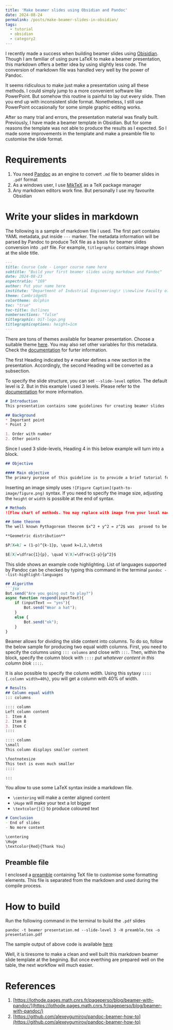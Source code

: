 ```yaml
---
title: 'Make beamer slides using Obsidian and Pandoc'
date: 2024-08-24
permalink: /posts/make-beamer-slides-in-obsidian/
tags:
  - tutorial
  - obsidian
  - category2
---
```


I recently made a success when building beamer slides using [Obisidian](https://obsidian.md/). Though I am familiar of using pure LaTeX to make a beamer presentation, this markdown offers a better idea by using slightly less code. The conversion of markdown file was handled very well by the power of Pandoc. 

It seems ridiculous to make just make a presentation using all these methods. I could simply jump to a more convenient software like PowerPoint. But somehow this routine is painful to lay out every slide. Then you end up with inconsistent slide format. Nonetheless, I still use PowerPoint occasionally for some simple graphic editing works.

After so many trial and errors, the presentation material was finally built. Previously, I have made a beamer template in Obsidian. But for some reasons the template was not able to produce the results as I expected. So I made some improvements in the template and make a preamble file to customise the slide format.

Requirements
======
1. You need [Pandoc](https://pandoc.org/) as an engine to convert `.md` file to beamer slides in `.pdf` format
2. As a windows user, I use [MikTeX](https://miktex.org/) as a TeX package manager
3. Any markdown editors work fine. But personally I use my favourite Obsidian

Write your slides in markdown
======
The following is a sample of markdown file I used. The first part contains YAML metadata, put inside `---` marker. The metadata information will be parsed by Pandoc to produce TeX file as a basis for beamer slides conversion into `.pdf` file. For example, `titlegraphic` contains image shown at the slide title.

```markdown
---
title: Course Code - Longer course name here
subtitle: "Build your first beamer slides using markdown and Pandoc"
date: 2024-08-23	
aspectratio: "169"
author: Put your name here
institute: "Department of Industrial Engineering\r \\newline Faculty of Engineering Science and Technology"
theme: CambridgeUS
colortheme: dolphin
toc: "true"
toc-title: Outlines
numbersections: "false"	
titlegraphic: UiT-logo.png
titlegraphicoptions: height=1cm
---
```

There are tons of themes available for beamer presentation. Choose a suitable theme [here](https://hartwork.org/beamer-theme-matrix/). You may also set other variables for this metadata. Check the [documentation](https://pandoc.org/MANUAL.html#variables-for-beamer-slides) for furter information.

The first Heading indicated by `#` marker defines a new section in the presentation. Accordingly, the second Heading will be converted as a subsection. 

To specify the slide structure, you can set `--slide-level` option. The default level is 2. But in this example I used 3 levels. Please refer to the [documentation](https://pandoc.org/MANUAL.html#structuring-the-slide-show) for more information.

```markdown
# Introduction
This presentation contains some guidelines for creating beamer slides

## Background
* Important point
* Point 2

1. Order with number
2. Other points
```

Since I used 3 slide-levels, Heading 4 in this below example will turn into a block. 
```markdown
## Objective

#### Main objective
The primary purpose of this guideline is to provide a brief tutorial for creating beamer slides
```

Inserting an image simply uses `![Figure Caption](path-to-image/figure.png)` syntax. If you need to specify the image size, adjusting the `height` or `width` is possible at the end of syntax.
```markdown
# Methods
![Flow chart of methods. You may replace with image from your local machine](https://assets-global.website-files.com/6184b461a39ff13bfb8c0556/618b7df8770a665e3c5cd9d2_sample-flowchart.jpeg){height=70%}

## Some theorem
The well known Pythagorean theorem $x^2 + y^2 = z^2$ was  proved to be invalid for other exponents. 

**Geometric distribution**

$P[X=k] = (1-p)^{k-1}p, \quad k=1,2,\dots$

$E[X]=\dfrac{1}{p}, \quad V[X]=\dfrac{1-p}{p^2}$

```

This slide shows an example code highlighting. List of languages supported by Pandoc can be checked by typing this command in the terminal `pandoc --list-highlight-languages`
```markdown
## Algorithm
```jsx
Bot.send("Are you going out to play?")
async function respond(inputText){
    if (inputText == "yes"){
        Bot.send("Wear a hat");
    }
    else {
        Bot.send("ok");
    }
}
```

Beamer allows for dividing the slide content into columns. To do so, follow the below sample for producing two equal width columns. First, you need to specify the columns using `::: columns` and close with `:::`. Then, within the block, specify the column block with `::::` *put whatever content in this column blok* `::::`. 

It is also possible to specify the column wdith. Using this sytaxy `:::: {.column width=40%}`, you will get a column with 40% of width.
```markdown
# Results
## Column equal width
::: columns

:::: column
Left column content
1. Item A
2. Item B
3. Item C
::::

:::: column
\small
This column displays smaller content

\footnotesize
This text is even much smaller
::::

:::
```

You allow to use some LaTeX syntax inside a markdown file. 
- `\centering` will make a center aligned content
- `\Huge` will make your text a lot bigger
- `\textcolor{}{}` to produce coloured text

```markdown
# Conclusion
- End of slides
- No more content

\centering
\Huge
\textcolor{Red}{Thank You}

```

Preamble file
------
I enclosed a [preamble](/files/beamer-preamble.tex) containing TeX file to customise some formatting elements. This file is separated from the markdown and used during the compile process.

How to build
======
Run the following command in the terminal to build the `.pdf` slides

`pandoc -t beamer presentation.md --slide-level 3 -H preamble.tex -o presentation.pdf`

The sample output of above code is available [here](/files/slides-with-obsidian.pdf)

Well, it is tiresome to make a clean and well built this markdown beamer slide template at the begining. But once everthing are prepared well on the table, the next workflow will much easier.

References
======
1. [https://lothode.pages.math.cnrs.fr/pageperso/blog/beamer-with-pandoc/](https://lothode.pages.math.cnrs.fr/pageperso/blog/beamer-with-pandoc/)
2. [https://github.com/alexeygumirov/pandoc-beamer-how-to](https://github.com/alexeygumirov/pandoc-beamer-how-to)
